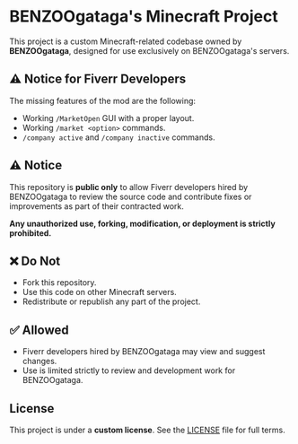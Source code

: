 # BENZOOgataga's Minecraft Project

This project is a custom Minecraft-related codebase owned by **BENZOOgataga**, designed for use exclusively on BENZOOgataga's servers.

## ⚠️ Notice for Fiverr Developers

The missing features of the mod are the following:  
- Working `/MarketOpen` GUI with a proper layout.  
- Working `/market <option>` commands.  
- `/company active` and `/company inactive` commands.  

## ⚠️ Notice

This repository is **public only** to allow Fiverr developers hired by BENZOOgataga to review the source code and contribute fixes or improvements as part of their contracted work.

**Any unauthorized use, forking, modification, or deployment is strictly prohibited.**

## ❌ Do Not

- Fork this repository.
- Use this code on other Minecraft servers.
- Redistribute or republish any part of the project.

## ✅ Allowed

- Fiverr developers hired by BENZOOgataga may view and suggest changes.
- Use is limited strictly to review and development work for BENZOOgataga.

## License

This project is under a **custom license**. See the [LICENSE](LICENSE.md) file for full terms.
